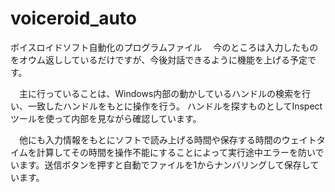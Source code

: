# voiceroid_auto
ボイスロイドソフト自動化のプログラムファイル
　今のところは入力したものをオウム返ししているだけですが、今後対話できるように機能を上げる予定です。

　主に行っていることは、Windows内部の動かしているハンドルの検索を行い、一致したハンドルをもとに操作を行う。
ハンドルを探すものとしてInspectツールを使って内部を見ながら確認しています。

　他にも入力情報をもとにソフトで読み上げる時間や保存する時間のウェイトタイムを計算してその時間を操作不能にすることによって実行途中エラーを防いでいます。送信ボタンを押すと自動でファイルを1からナンバリングして保存しています。

